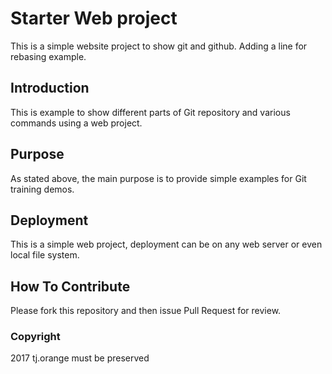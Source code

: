 # Starter Web project

This is a simple website project to show git and github.
Adding a line for rebasing example.

## Introduction

This is example to show different parts of Git repository and various commands using a web project.

## Purpose

As stated above, the main purpose is to provide simple examples for Git training demos.

## Deployment

This is a simple web project, deployment can be on any web server or even local file system.

## How To Contribute

Please fork this repository and then issue Pull Request for review.

### Copyright

2017 tj.orange must be preserved
